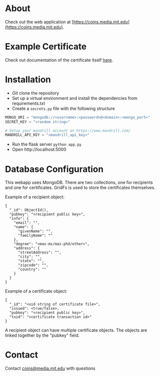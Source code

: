 About
===
Check out the web application at [https://coins.media.mit.edu](https://coins.media.mit.edu).


Example Certificate
===
Check out documentation of the certificate itself [here](https://github.com/ml-learning/ml-coins/blob/master/CERTIFICATE.md).


Installation
===

* Git clone the repository
* Set up a virtual environment and install the dependencies from requirements.txt
* Create a `secrets.py` file with the following structure

```python
MONGO_URI = "mongodb://<username>:<password>@<domain>:<mongo_port>"
SECRET_KEY = "<random string>"

# Setup your mandrill account at https://www.mandrill.com/
MANDRILL_API_KEY = "<mandrill_api_key>"
```

* Run the flask server `python app.py`
* Open http://localhost:5000


Database Configuration
===
This webapp uses MongoDB. There are two collections, one for recipients and one for certificates. GridFs is used to store the certificates themselves.

Example of a recipient object:
```
{
  "_id": ObjectId(),
  "pubkey": "<recipient public key>",
  "info": {
    "email": "",
    "name": {
      "givenName": "",
      "familyName": ""
    },
    "degree": "<mas-ms/mas-phd/other>",
    "address": {
      "streetAddress": "",
      "city": "",
      "state": "",
      "zipcode": "",
      "country": ""
    }
  }
}
```

Example of a certificate object:
```
{
  "_id": "<uid string of certificate file>",
  "issued": <true/false>,
  "pubkey": "<recipient public key>",
  "txid": "<certificate transaction id>"
}
```

A recipient object can have multiple certificate objects. The objects are linked together by the "pubkey" field.


Contact
===
Contact [coins@media.mit.edu](mailto:coins@media.mit.edu) with questions
